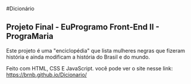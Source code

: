 #Dicionário
## Projeto Final - EuProgramo Front-End II - PrograMaria

Este projeto é uma "enciclopédia" que lista mulheres negras que fizeram história e ainda modificam a história do Brasil e do mundo.

Feito com HTML, CSS E JavaScript. você pode ver o site nesse link: <a href>https://brnb.github.io/Dicionario/</a>

